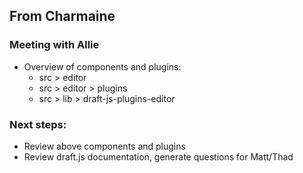 ## From Charmaine

### Meeting with Allie

* Overview of components and plugins:
  * src > editor
  * src > editor > plugins
  * src > lib > draft-js-plugins-editor

### Next steps:

* Review above components and plugins
* Review draft.js documentation, generate questions for Matt/Thad
